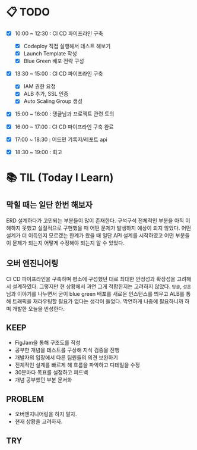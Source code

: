 
# 📋 TODO
- [x] 10:00 ~ 12:30 : CI CD 파이프라인 구축
  - [x] Codeploy 직접 실행해서 테스트 해보기
  - [x] Launch Template 작성
  - [x] Blue Green 배포 전략 구성
- [x] 13:30 ~ 15:00 : CI CD 파이프라인 구축
  - [x] IAM 권한 요청
  - [x] ALB 추가, SSL 인증
  - [x] Auto Scaling Group 생성
- [x] 15:00 ~ 16:00 : 댕글님과 프로젝트 관련 토의
- [x] 16:00 ~ 17:00 : CI CD 파이프라인 구축 완료
- [x] 17:00 ~ 18:30 : 어드민 기록지/레포트 api
- [x] 18:30 ~ 19:00 : 회고
  

# 📚 TIL (Today I Learn)


## 막힐 때는 일단 한번 해보자

ERD 설계하다가 고민되는 부분들이 많이 존재한다.
구석구석 전체적인 부분을 아직 이해하지 못했고
실질적으로 구현했을 때 어떤 문제가 발생하지 예상이 되지 않았다.
어떤 설계가 더 이득인지 모르겠는 한계가 왔을 때 일단 API 설계를 시작하였고
어떤 부분들이 문제가 되는지 어떻게 수정해야 되는지 알 수 있었다.


## 오버 엔진니어링

CI CD 파이프라인을 구축하며 
평소에 구성했던 대로 최대한 안정성과 확장성을 고려해서 설계하였다.
그렇지만 현 상황에서 과연 그게 적합한지는 고려하지 않았다.
`당글`, `성훈`님과 이야기를 나누면서 굳이 
blue green 배포를 새로운 인스턴스를 띄우고
ALB를 통해 트래픽을 재라우팅할 필요가 없다는 생각이 들었다.
막연하게 나중에 필요하니까 하며 개발한 오늘을 반성한다.




## KEEP

- FigJam을 통해 구조도를 작성
- 공부한 개념을 테스트를 구상해 지식 검증을 진행
- 개발자의 입장에서 다른 팀원들의 의견 보완하기
- 전체적인 설계를 빠르게 해 흐름을 파악하고 디테일을 수정
- 30분마다 목표를 설정하고 피드백
- 개념 공부했던 부분 문서화


## PROBLEM

- 오버엔지니어링을 하지 말자.
- 현재 상황을 고려하자.

## TRY